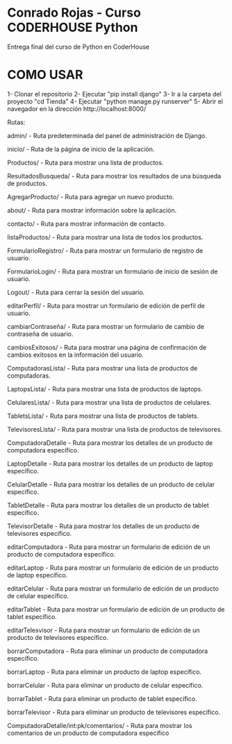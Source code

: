 # Conrado Rojas - Curso CODERHOUSE Python

Entrega final del curso de Python en CoderHouse

# COMO USAR

1- Clonar el repositorio
2- Ejecutar "pip install django"
3- Ir a la carpeta del proyecto "cd Tienda"
4- Ejecutar "python manage.py runserver"
5- Abrir el navegador en la dirección http://localhost:8000/

Rutas:

admin/ - Ruta predeterminada del panel de administración de Django.

inicio/ - Ruta de la página de inicio de la aplicación.

Productos/ - Ruta para mostrar una lista de productos.

ResultadosBusqueda/ - Ruta para mostrar los resultados de una búsqueda de productos.

AgregarProducto/ - Ruta para agregar un nuevo producto.

about/ - Ruta para mostrar información sobre la aplicación.

contacto/ - Ruta para mostrar información de contacto.

listaProductos/ - Ruta para mostrar una lista de todos los productos.

FormularioRegistro/ - Ruta para mostrar un formulario de registro de usuario.

FormularioLogin/ - Ruta para mostrar un formulario de inicio de sesión de usuario.

Logout/ - Ruta para cerrar la sesión del usuario.

editarPerfil/ - Ruta para mostrar un formulario de edición de perfil de usuario.

cambiarContraseña/ - Ruta para mostrar un formulario de cambio de contraseña de usuario.

cambiosExitosos/ - Ruta para mostrar una página de confirmación de cambios exitosos en la información del usuario.

ComputadorasLista/ - Ruta para mostrar una lista de productos de computadoras.

LaptopsLista/ - Ruta para mostrar una lista de productos de laptops.

CelularesLista/ - Ruta para mostrar una lista de productos de celulares.

TabletsLista/ - Ruta para mostrar una lista de productos de tablets.

TelevisoresLista/ - Ruta para mostrar una lista de productos de televisores.

ComputadoraDetalle - Ruta para mostrar los detalles de un producto de computadora específico.

LaptopDetalle - Ruta para mostrar los detalles de un producto de laptop específico.

CelularDetalle - Ruta para mostrar los detalles de un producto de celular específico.

TabletDetalle - Ruta para mostrar los detalles de un producto de tablet específico.

TelevisorDetalle - Ruta para mostrar los detalles de un producto de televisores específico.

editarComputadora - Ruta para mostrar un formulario de edición de un producto de computadora específico.

editarLaptop - Ruta para mostrar un formulario de edición de un producto de laptop específico.

editarCelular - Ruta para mostrar un formulario de edición de un producto de celular específico.

editarTablet - Ruta para mostrar un formulario de edición de un producto de tablet específico.

editarTelesvisor - Ruta para mostrar un formulario de edición de un producto de televisores específico.

borrarComputadora - Ruta para eliminar un producto de computadora específico.

borrarLaptop - Ruta para eliminar un producto de laptop específico.

borrarCelular - Ruta para eliminar un producto de celular específico.

borrarTablet - Ruta para eliminar un producto de tablet específico.

borrarTelevisor - Ruta para eliminar un producto de televisores específico.

ComputadoraDetalle/int:pk/comentarios/ - Ruta para mostrar los comentarios de un producto de computadora específico
